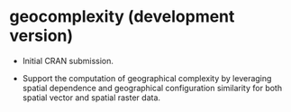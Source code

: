 # geocomplexity (development version)

* Initial CRAN submission.


* Support the computation of geographical complexity by leveraging spatial dependence and      geographical configuration similarity for both spatial vector and spatial raster data.
